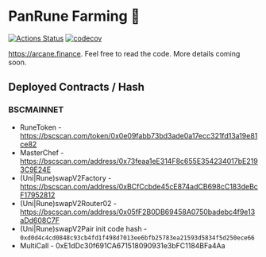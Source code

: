 # PanRune Farming 🥞

[![Actions Status](https://github.com/arcanedefi/arcane-farm/workflows/CI/badge.svg)](https://github.com/arcanedefi/arcane-farm/actions)
[![codecov](https://codecov.io/gh/arcanefinance/arcane-farm/branch/master/graph/badge.svg?token=5XMLP74IR0)](https://codecov.io/gh/arcanefinance/arcane-farm)

https://arcane.finance. Feel free to read the code. More details coming soon.

## Deployed Contracts / Hash

### BSCMAINNET

- RuneToken - https://bscscan.com/token/0x0e09fabb73bd3ade0a17ecc321fd13a19e81ce82
- MasterChef - https://bscscan.com/address/0x73feaa1eE314F8c655E354234017bE2193C9E24E
- (Uni|Rune)swapV2Factory - https://bscscan.com/address/0xBCfCcbde45cE874adCB698cC183deBcF17952812
- (Uni|Rune)swapV2Router02 - https://bscscan.com/address/0x05fF2B0DB69458A0750badebc4f9e13aDd608C7F
- (Uni|Rune)swapV2Pair init code hash - `0xd0d4c4cd0848c93cb4fd1f498d7013ee6bfb25783ea21593d5834f5d250ece66`
- MultiCall - 0xE1dDc30f691CA671518090931e3bFC1184BFa4Aa
